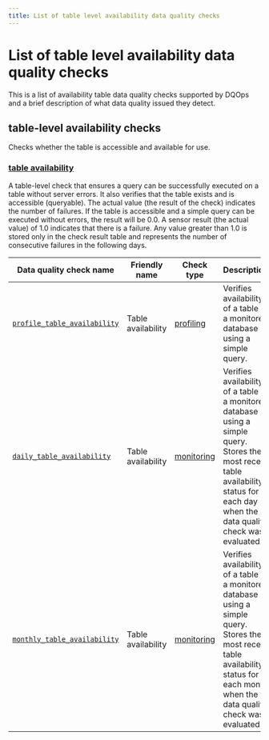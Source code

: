 ```yaml
---
title: List of table level availability data quality checks
---
```

# List of table level availability data quality checks

This is a list of availability table data quality checks supported by DQOps and a brief description of what data quality issued they detect.




## table-level availability checks
Checks whether the table is accessible and available for use.

### [table availability](./table-availability.md)
A table-level check that ensures a query can be successfully executed on a table without server errors. It also verifies that the table exists and is accessible (queryable).
 The actual value (the result of the check) indicates the number of failures. If the table is accessible and a simple query can be executed without errors, the result will be 0.0.
 A sensor result (the actual value) of 1.0 indicates that there is a failure. Any value greater than 1.0 is stored only in the check result table and represents the number of consecutive failures in the following days.


| Data quality check name | Friendly name | Check type | Description | Standard |
|-------------------------|---------------|------------|-------------|----------|
|[<span class="no-wrap-code">`profile_table_availability`</span>](./table-availability.md#profile-table-availability)|Table availability|[profiling](../../../dqo-concepts/definition-of-data-quality-checks/data-profiling-checks.md)|Verifies availability of a table in a monitored database using a simple query.|:material-check-bold:|
|[<span class="no-wrap-code">`daily_table_availability`</span>](./table-availability.md#daily-table-availability)|Table availability|[monitoring](../../../dqo-concepts/definition-of-data-quality-checks/data-observability-monitoring-checks.md)|Verifies availability of a table in a monitored database using a simple query. Stores the most recent table availability status for each day when the data quality check was evaluated.|:material-check-bold:|
|[<span class="no-wrap-code">`monthly_table_availability`</span>](./table-availability.md#monthly-table-availability)|Table availability|[monitoring](../../../dqo-concepts/definition-of-data-quality-checks/data-observability-monitoring-checks.md)|Verifies availability of a table in a monitored database using a simple query. Stores the most recent table availability status for each month when the data quality check was evaluated.|:material-check-bold:|







